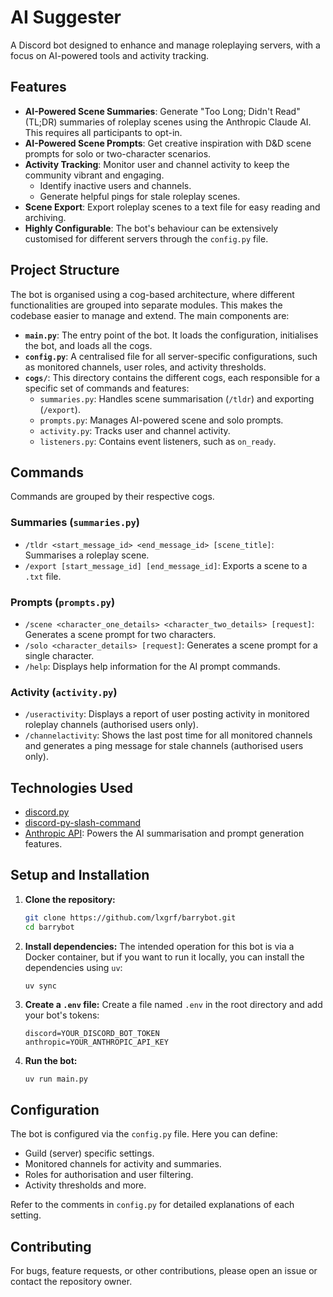 # AI Suggester

A Discord bot designed to enhance and manage roleplaying servers, with a focus on AI-powered tools and activity tracking.

## Features

-   **AI-Powered Scene Summaries**: Generate "Too Long; Didn't Read" (TL;DR) summaries of roleplay scenes using the Anthropic Claude AI. This requires all participants to opt-in.
-   **AI-Powered Scene Prompts**: Get creative inspiration with D&D scene prompts for solo or two-character scenarios.
-   **Activity Tracking**: Monitor user and channel activity to keep the community vibrant and engaging.
    -   Identify inactive users and channels.
    -   Generate helpful pings for stale roleplay scenes.
-   **Scene Export**: Export roleplay scenes to a text file for easy reading and archiving.
-   **Highly Configurable**: The bot's behaviour can be extensively customised for different servers through the `config.py` file.

## Project Structure

The bot is organised using a cog-based architecture, where different functionalities are grouped into separate modules. This makes the codebase easier to manage and extend. The main components are:

-   **`main.py`**: The entry point of the bot. It loads the configuration, initialises the bot, and loads all the cogs.
-   **`config.py`**: A centralised file for all server-specific configurations, such as monitored channels, user roles, and activity thresholds.
-   **`cogs/`**: This directory contains the different cogs, each responsible for a specific set of commands and features:
    -   `summaries.py`: Handles scene summarisation (`/tldr`) and exporting (`/export`).
    -   `prompts.py`: Manages AI-powered scene and solo prompts.
    -   `activity.py`: Tracks user and channel activity.
    -   `listeners.py`: Contains event listeners, such as `on_ready`.

## Commands

Commands are grouped by their respective cogs.

### Summaries (`summaries.py`)
-   `/tldr <start_message_id> <end_message_id> [scene_title]`: Summarises a roleplay scene.
-   `/export [start_message_id] [end_message_id]`: Exports a scene to a `.txt` file.

### Prompts (`prompts.py`)
-   `/scene <character_one_details> <character_two_details> [request]`: Generates a scene prompt for two characters.
-   `/solo <character_details> [request]`: Generates a scene prompt for a single character.
-   `/help`: Displays help information for the AI prompt commands.

### Activity (`activity.py`)
-   `/useractivity`: Displays a report of user posting activity in monitored roleplay channels (authorised users only).
-   `/channelactivity`: Shows the last post time for all monitored channels and generates a ping message for stale channels (authorised users only).

## Technologies Used

-   [discord.py](https://github.com/Rapptz/discord.py)
-   [discord-py-slash-command](https://github.com/eunwoo1104/discord-py-slash-command)
-   [Anthropic API](https://www.anthropic.com/): Powers the AI summarisation and prompt generation features.

## Setup and Installation

1.  **Clone the repository:**
    ```bash
    git clone https://github.com/lxgrf/barrybot.git
    cd barrybot
    ```

2.  **Install dependencies:**
    The intended operation for this bot is via a Docker container, but if you want to run it locally, you can install the dependencies using `uv`:
    ```
    uv sync
    ```

3.  **Create a `.env` file:**
    Create a file named `.env` in the root directory and add your bot's tokens:
    ```
    discord=YOUR_DISCORD_BOT_TOKEN
    anthropic=YOUR_ANTHROPIC_API_KEY
    ```

4.  **Run the bot:**
    ```bash
    uv run main.py
    ```

## Configuration

The bot is configured via the `config.py` file. Here you can define:
-   Guild (server) specific settings.
-   Monitored channels for activity and summaries.
-   Roles for authorisation and user filtering.
-   Activity thresholds and more.

Refer to the comments in `config.py` for detailed explanations of each setting.

## Contributing

For bugs, feature requests, or other contributions, please open an issue or contact the repository owner.
